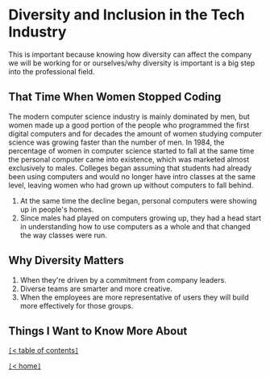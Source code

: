 # Diversity and Inclusion in the Tech Industry

This is important because knowing how diversity can affect the company we will be working for or ourselves/why diversity is important is a big step into the professional field.

<!-- https://www.npr.org/sections/money/2014/10/21/357629765/when-women-stopped-coding -->
## That Time When Women Stopped Coding

The modern computer science industry is mainly dominated by men, but women made up a good portion of the people who programmed the first digital computers and for decades the amount of women studying computer science was growing faster than the number of men. In 1984, the percentage of women in computer science started to fall at the same time the personal computer came into existence, which was marketed almost exclusively to males. Colleges began assuming that students had already been using computers and would no longer have intro classes at the same level, leaving women who had grown up without computers to fall behind.

1. At the same time the decline began, personal computers were showing up in people's homes.
2. Since males had played on computers growing up, they had a head start in understanding how to use computers as a whole and that changed the way classes were run.

<!-- https://www.usatoday.com/story/tech/columnist/2015/07/21/why-diversity-matters-your-tech-company/30419871/ -->
## Why Diversity Matters

1. When they're driven by a commitment from company leaders.
2. Diverse teams are smarter and more creative.
3. When the employees are more representative of users they will build more effectively for those groups.

## Things I Want to Know More About

[`[`< table of contents`]`](code301.md)

[`[`< home`]`](README.md)
